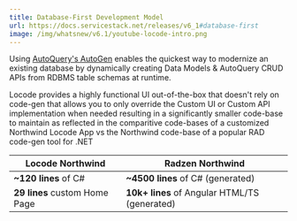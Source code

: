 ```yaml
---
title: Database-First Development Model
url: https://docs.servicestack.net/releases/v6_1#database-first
image: /img/whatsnew/v6.1/youtube-locode-intro.png
---
```


Using [AutoQuery's AutoGen](https://docs.servicestack.net/autoquery-autogen) enables the quickest way to modernize an existing database by dynamically creating Data Models & AutoQuery CRUD APIs from RDBMS table schemas at runtime.

Locode provides a highly functional UI out-of-the-box that doesn't rely on code-gen that allows you to only override the Custom UI or Custom API implementation when needed resulting in a significantly smaller code-base to maintain as reflected in the comparitive code-bases of a customized
Northwind Locode App vs the Northwind code-base of a popular RAD code-gen tool for .NET

<table>
  <thead>
    <tr>
      <th>Locode Northwind</th>
      <th>Radzen Northwind</th>
    </tr>
  </thead>
  <tbody>
    <tr>
      <td><strong>~120 lines</strong> of C#</td>
      <td><strong>~4500 lines</strong> of C# (generated)</td>
    </tr>
    <tr>
      <td class="pr-2"><strong>29 lines</strong> custom Home Page</td>
      <td><strong>10k+ lines</strong> of Angular HTML/TS (generated)</td>
    </tr>
  </tbody>
</table>
